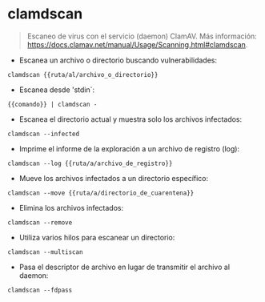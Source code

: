# clamdscan

> Escaneo de virus con el servicio (daemon) ClamAV.
> Más información: <https://docs.clamav.net/manual/Usage/Scanning.html#clamdscan>.

- Escanea un archivo o directorio buscando vulnerabilidades:

`clamdscan {{ruta/al/archivo_o_directorio}}`

- Escanea desde 'stdin`:

`{{comando}} | clamdscan -`

- Escanea el directorio actual y muestra solo los archivos infectados:

`clamdscan --infected`

- Imprime el informe de la exploración a un archivo de registro (log):

`clamdscan --log {{ruta/a/archivo_de_registro}}`

- Mueve los archivos infectados a un directorio específico:

`clamdscan --move {{ruta/a/directorio_de_cuarentena}}`

- Elimina los archivos infectados:

`clamdscan --remove`

- Utiliza varios hilos para escanear un directorio:

`clamdscan --multiscan`

- Pasa el descriptor de archivo en lugar de transmitir el archivo al daemon:

`clamdscan --fdpass`
